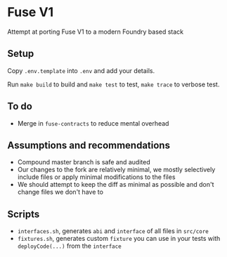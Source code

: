 # Fuse V1

Attempt at porting Fuse V1 to a modern Foundry based stack

## Setup

Copy `.env.template` into `.env` and add your details.

Run `make build` to build and `make test` to test, `make trace` to verbose test.

## To do

- Merge in `fuse-contracts` to reduce mental overhead

## Assumptions and recommendations

- Compound master branch is safe and audited
- Our changes to the fork are relatively minimal, we mostly selectively include files or apply minimal modifications to the files
- We should attempt to keep the diff as minimal as possible and don't change files we don't have to

## Scripts

- `interfaces.sh`, generates `abi` and `interface` of all files in `src/core`
- `fixtures.sh`, generates custom `fixture` you can use in your tests with `deployCode(...)` from the `interface`
